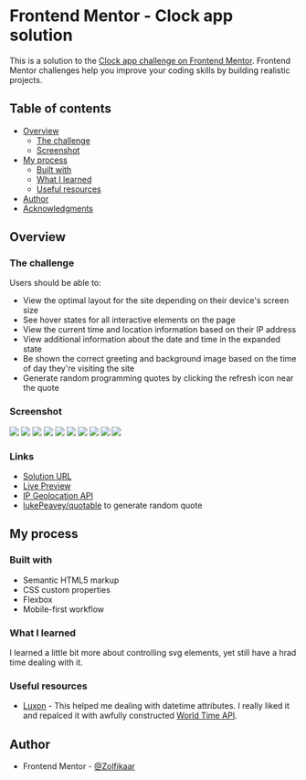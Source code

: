 # Frontend Mentor - Clock app solution

This is a solution to the [Clock app challenge on Frontend Mentor](https://www.frontendmentor.io/challenges/clock-app-LMFaxFwrM). Frontend Mentor challenges help you improve your coding skills by building realistic projects.

## Table of contents

- [Overview](#overview)
  - [The challenge](#the-challenge)
  - [Screenshot](#screenshot)
- [My process](#my-process)
  - [Built with](#built-with)
  - [What I learned](#what-i-learned)
  - [Useful resources](#useful-resources)
- [Author](#author)
- [Acknowledgments](#acknowledgments)

## Overview

### The challenge

Users should be able to:

- View the optimal layout for the site depending on their device's screen size
- See hover states for all interactive elements on the page
- View the current time and location information based on their IP address
- View additional information about the date and time in the expanded state
- Be shown the correct greeting and background image based on the time of day they're visiting the site
- Generate random programming quotes by clicking the refresh icon near the quote

### Screenshot

![](./screenshot/Desktop.png)
![](./screenshot/Desktop%20Active.png)
![](./screenshot/Desktop%20Night%20.png)
![](./screenshot/Desktop%20Night%20Active.png)
![](./screenshot/Tablet.png)
![](./screenshot/Tablet%20Active.png)
![](./screenshot/Tablet%20Night%20Active.png)
![](./screenshot/Phone.png)
![](./screenshot/Phone%20Active.png)
![](./screenshot/Phone%20Night%20Active.png)

### Links

- [Solution URL](https://www.frontendmentor.io/challenges/clock-app-LMFaxFwrM)
- [Live Preview](https://zolfikaar.github.io/Clock-app/)
- [IP Geolocation API](https://freegeoip.app/)
- [lukePeavey/quotable](https://api.quotable.io/random/) to generate random quote

## My process

### Built with

- Semantic HTML5 markup
- CSS custom properties
- Flexbox
- Mobile-first workflow

### What I learned

I learned a little bit more about controlling svg elements, yet still have a hrad time dealing with it.

### Useful resources

- [Luxon](https://moment.github.io/luxon/index.html#/?id=luxon) - This helped me dealing with datetime attributes. I really liked it and repalced it with awfully constructed [World Time API](http://worldtimeapi.org/).

## Author

- Frontend Mentor - [@Zolfikaar](https://www.frontendmentor.io/profile/Zolfikaar)
